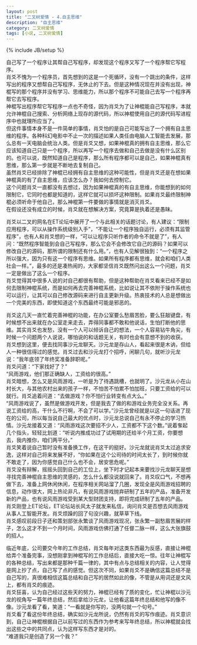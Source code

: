 ```yaml
---
layout: post
title: "二叉树爱情 - 4.自主思维"
description: "自主思维"
category: 二叉树爱情
tags: [小说, 二叉树爱情]
---
```

{% include JB/setup %}

自己写了一个程序让其帮自己写程序，却发现这个程序又写了一个程序帮它写程序。  
肖爻不愧为一个程序员，首先想到的这是一个死循环，没有一个跳出的条件，这样写出的程序又想帮自己写程序，无休止的下去。但是这种情况现在并没有出现，神棍写的那个程序并没有学习、思维能力，所以那个程序不可能自己去写一个程序再帮它去写程序。  
神棍写出程序帮它写程序一点也不奇怪，因为肖爻为了让神棍能自己写程序，本就允许神棍自己搜索、分析网络上现存的源代码，所以神棍使用自己的源代码写进程序中也就理所应当了。  
但这件事情本身不是一件简单的事情，肖爻怕的是自己可能写出了一个拥有自主思维的程序。各种科幻电影中不止一次的描述如果人类任由电脑人工智能去发展，那么总有一天电脑会统治人类。但是肖爻又想，如果神棍真的拥有自主思维，那么它应该知道自己只是一个程序，所以再写一个程序去做和自己去做是没有什么区别的。也可以说，既然知道自己是程序，那么所有程序都可以是自己，如果神棍真有思维，那么第一步就是不断地去复制自己。  
虽然肖爻已经排除了神棍已经拥有自主思维的这种可能性，但是肖爻还是在想如果神棍真的有了自主思维，应该怎么办？我如何去控制它。  
这个问题肖爻一直都没有去想过，因为如果神棍真的有自主思维，你能想到的如何限制它，它同时也都是知道的，这样它就可以损坏这种限制。如果肖爻最终限制神棍必须听命于他自己，那么神棍第一件要做的事情就是消灭肖爻。  
在假设还没有成立的时候，肖爻就在想解决方案，究竟算是执着还是愚昧。  
  
肖爻以二叉的网名在ET论坛中展开了一个与此相关的话题讨论，有人建议：“限制应用程序，可以从操作系统级别入手”，“不能让一个程序独自运行，必须有其监管程序”，也有人和肖爻想的一样，“可以让程序只听作者的命令不就是了”，有人问：“既然程序智能到会自己写程序，那么它会不会修改它自己的源码？如果可以修改自己的源码，那所谓的限制还有什么用。”，也有人见解很独到：“一个程序之所以强大，因为只有这一个程序有思维。如果所有程序都有思维，就会和咱们人类社会一样。”，最多的还是凑热闹的，大家都坚信肖爻既然问出这么一个问题，肖爻一定是做出了这么一个程序。  
肖爻觉得其中很多人说的对自己都很有帮助，但是这种帮助在肖爻看来已经不是如何去限制神棍系统，而是如何再去完善神棍系统，比如说让其不依附于操作系统也可以运行，让其可以自己修改源码来进行自主更新升级。热衷技术的人总是想做出一个完美的东西，即使知道这个东西最终可能是邪恶的。  
  
肖爻这几天一直忙着完善神棍的功能，在办公室要么愁眉苦脸，要么狂敲键盘，有时候想不出来就在办公室走来走去，弄得同事都不敢和他说话，生怕打断他的思维。其实肖爻也发愁，没有一个人可以倾诉自己的想法，一个人容易钻牛角尖，有时候一个问题两个人说说，哪怕说的和话题无关，有时也会有意想不到的收获。  
肖爻想到这里，便去找同事沙元龙聊天。沙元龙是存山人，看起来很是木讷，但给人一种很信得过的感觉。肖爻过去和沙元龙打个招呼，闲聊几句，就听沙元龙说：“我年底领了年终奖准备辞职呢。”  
肖爻问道：“下家找好了？”  
“风雨游戏，他们那正确缺人，工资给的很高。”  
肖爻暗想，怎么又是风雨游戏，一听是为了待遇跳槽，也就明了。沙元龙从小在山村长大，与其他农村出来的孩子一样，不怕苦不怕累不怕加班，只要工资给的可以就行。肖爻追着问道：“去做游戏？你不怕行业转变有点大么。”  
“风雨游戏说了，虽然是做游戏开发，但是我去了做的和游戏业务完全没关系。再说工资给的高，干什么不行啊，不会了可以学。”沙元龙曾经就是以这一句话进了现在的公司，所以每当说自己最大的优点时，沙元龙总说自己有永不停止的学习热情。沙元龙接着又道：“风雨游戏这次要招不少人，工资都不下这个数。”说着奓起几个指头，轻轻比划道：“听说内推成功过了试用期的还给半个月工资，你要想去，我内推你，咱们两平分。”  
肖爻笑着说自己暂时没有准备换工作，在这干的挺好。沙元龙就说肖爻太过追求安逸，这样对自己将来发展不好，“你如果在这个公司待的时间太长了，到时候你就不敢走了，因为你感觉自己什么也不会，居安思危呢。”  
肖爻没有辩解，摇摇头回到自己的工位上，坐下时才记起本来要找沙元龙聊天是想寻找完善神棍自主思维的灵感的，怎么什么都没说就回来了。肖爻叹口气，不想再做下去，准备上网休闲休闲，在程序相关网站溜了几圈，发现全是风雨游戏招聘的信息，动作很大，网上热论非凡，有说风雨游戏抛弃研制了五年的产品，准备开发新的产品，也有说风雨游戏受到某大型财团支持，即将完成研制了五年的产品。  
肖爻刚登上ET论坛，ET论坛站长风太子就发来私信，询问肖爻是否想去风雨游戏从事人工智能开发。肖爻烦躁的回了句没兴趣，就草草下线。  
肖爻感叹前段日子还和策划部张永繁谈了风雨游戏现况，张永繁一副愁眉苦展的样子，怎么这才不到一个月时间，风雨游戏仿佛打通了任督二脉一样，这么大张旗鼓的招人。  
  
临近年底，公司要交今年的工作总结，肖爻每年对这类东西最为反感，直接让神棍给弄个准备完事，没想刚拿到神棍写的工作总结后，直接大吃一惊。往年让神棍写的各种总结，写出来都是那种千篇一律的，其中有点与总结相关的内容，让人觉得是网上抄了点，自己写了点的感觉。但这次不同，如果肖爻不是确信这篇总结不是自己写的，真很难相信这篇总结和自己写的居然如此的像，不管是从用词还是文风上，都有肖爻的痕迹。  
肖爻狂喜，认为自己经过这些天的努力，神棍已经有了质的变化，忙让神棍以沙元龙的视角写一篇年终总结，然后拿给沙元龙，让他看这篇年终总结和他写的像不像。沙元龙看了看，笑道：“一看就是你写的，没两句就一个句号。”  
肖爻看了看这份年终总结，确实如沙元龙所说，仍然有肖爻的写作痕迹。肖爻意识到，自己让神棍根据自己以前写过的东西作为参考来写年终总结，所以神棍就会找出这些之中的共同点，认为这样写东西才是对的。  
“难道我只是创造了另一个我？”  
